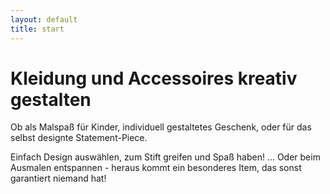 ```yaml
---
layout: default
title: start
---
```


# Kleidung und Accessoires kreativ gestalten

Ob als Malspaß für Kinder, individuell gestaltetes Geschenk, oder für das selbst designte Statement-Piece.

Einfach Design auswählen, zum Stift greifen und Spaß haben! ... Oder beim Ausmalen entspannen - heraus kommt ein besonderes Item, das sonst garantiert niemand hat!
